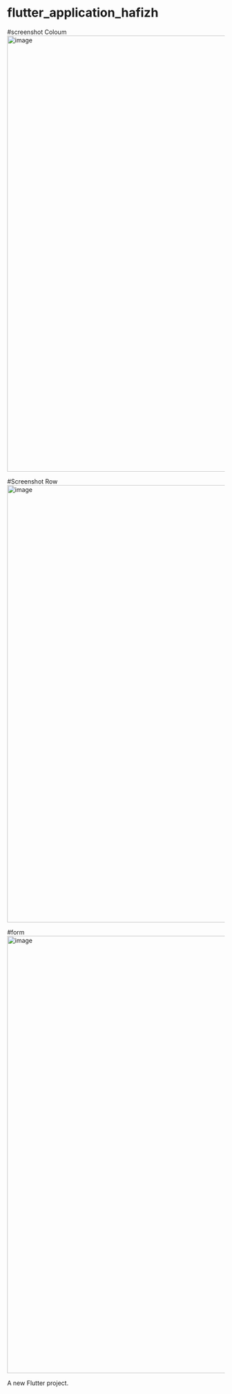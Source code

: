 # flutter_application_hafizh

#screenshot Coloum
<img width="632" height="1007" alt="image" src="https://github.com/user-attachments/assets/089acac1-70f3-41b2-aebc-b20c87ed09cb" />

#Screenshot Row
<img width="629" height="1010" alt="image" src="https://github.com/user-attachments/assets/d5451c1b-e6ae-47ae-89d4-abbff9c7b550" />

#form
<img width="629" height="1010" alt="image" src="https://github.com/user-attachments/assets/325167b3-8d0a-4ba6-82e7-cf691f144c84" />

A new Flutter project.
